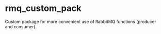 # rmq_custom_pack
Custom package for more convenient use of RabbitMQ functions (producer and consumer).
